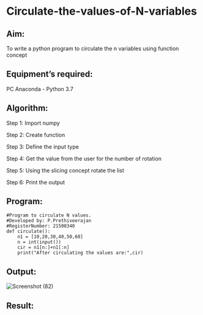 # Circulate-the-values-of-N-variables
## Aim:
To write a python program to circulate the n variables using function concept
## Equipment’s required:
PC
Anaconda - Python 3.7
## Algorithm: 
Step 1:
Import numpy

Step 2:
Create function

Step 3:
Define the input type

Step 4:
Get the value from the user for the number of rotation

Step 5:
Using the slicing concept rotate the list

Step 6:
Print the output
## Program:
````
#Program to circulate N values.
#Developed by: P.Prethiveerajan
#RegisterNumber: 21500340
def circulate():
    n1 = [10,20,30,40,50,60]
    n = int(input())
    cir = n1[n:]+n1[:n]
    print("After circulating the values are:",cir)
````

## Output:
![Screenshot (82)](https://user-images.githubusercontent.com/94233064/143885098-38716a5f-44e0-4941-901c-7aee821fafc3.png)




## Result:
